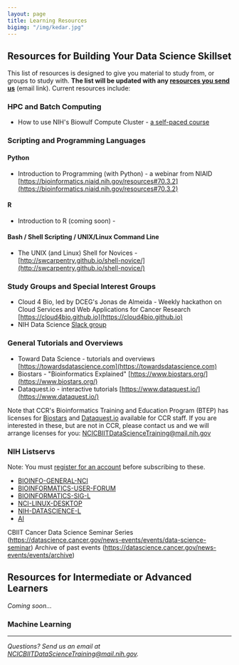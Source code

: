 ```yaml
---
layout: page
title: Learning Resources
bigimg: "/img/kedar.jpg"
---
```


## Resources for Building Your Data Science Skillset

This list of resources is designed to give you material to study from, or groups to study with.  **The list will be updated with any [resources you send us](mailto:NCICBIITDataScienceTraining@mail.nih.gov)** (email link). Current resources include:

### HPC and Batch Computing

* How to use NIH's Biowulf Compute Cluster - [a self-paced course](https://hpc.nih.gov/training/intro_biowulf)

### Scripting and Programming Languages

#### Python

* Introduction to Programming (with Python) - a webinar from NIAID [https://bioinformatics.niaid.nih.gov/resources#70.3.2](https://bioinformatics.niaid.nih.gov/resources#70.3.2)

#### R

* Introduction to R (coming soon) - []()

#### Bash / Shell Scripting / UNIX/Linux Command Line

* The UNIX (and Linux) Shell for Novices - [http://swcarpentry.github.io/shell-novice/](http://swcarpentry.github.io/shell-novice/)

### Study Groups and Special Interest Groups

* Cloud 4 Bio, led by DCEG's Jonas de Almeida - Weekly hackathon on Cloud Services and Web Applications for Cancer Research [https://cloud4bio.github.io](https://cloud4bio.github.io)
* NIH Data Science [Slack group](https://join.slack.com/t/nihdatascience/signup)

### General Tutorials and Overviews

* Toward Data Science - tutorials and overviews [https://towardsdatascience.com](https://towardsdatascience.com)
* Biostars - "Bioinformatics Explained" [https://www.biostars.org/](https://www.biostars.org/)
* Dataquest.io - interactive tutorials [https://www.dataquest.io/](https://www.dataquest.io/)

Note that CCR's Bioinformatics Training and Education Program (BTEP) has licenses for [Biostars](https://www.biostars.org/) and [Dataquest.io](https://www.dataquest.io/) available for CCR staff.  If you are interested in these, but are not in CCR, please contact us and we will arrange licenses for you: [NCICBIITDataScienceTraining@mail.nih.gov](mailto:NCICBIITDataScienceTraining@mail.nih.gov)

### NIH Listservs

Note: You must [register for an account](https://list.nih.gov) before subscribing to these.

* [BIOINFO-GENERAL-NCI](https://list.nih.gov/cgi-bin/wa.exe?A0=BIOINFO-GENERAL-NCI)
* [BIOINFORMATICS-USER-FORUM](https://list.nih.gov/cgi-bin/wa.exe?A0=BIOINFORMATICS-USER-FORUM)
* [BIOINFORMATICS-SIG-L](https://list.nih.gov/cgi-bin/wa.exe?A0=BIOINFORMATICS-SIG-L)
* [NCI-LINUX-DESKTOP](https://list.nih.gov/cgi-bin/wa.exe?A0=NCI-LINUX-DESKTOP)
* [NIH-DATASCIENCE-L](https://list.nih.gov/cgi-bin/wa.exe?A0=nih-datascience-l)
* [AI](https://list.nih.gov/cgi-bin/wa.exe?A0=AI)


CBIIT Cancer Data Science Seminar Series (https://datascience.cancer.gov/news-events/events/data-science-seminar)
   Archive of past events (https://datascience.cancer.gov/news-events/events/archive)

## Resources for Intermediate or Advanced Learners

*Coming soon...*

### Machine Learning



---
*Questions? Send us an email at [NCICBIITDataScienceTraining@mail.nih.gov](mailto:NCICBIITDataScienceTraining@mail.nih.gov).*
